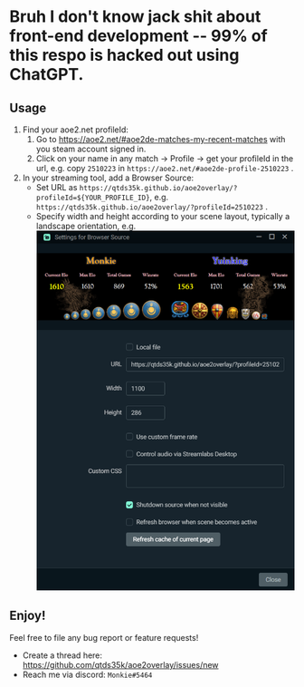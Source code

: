 # Bruh I don't know jack shit about front-end development -- 99% of this respo is hacked out using ChatGPT.

## Usage
1. Find your aoe2.net profileId:
    1. Go to https://aoe2.net/#aoe2de-matches-my-recent-matches with you steam account signed in.
    1. Click on your name in any match -> Profile -> get your profileId in the url, e.g. copy `2510223` in `https://aoe2.net/#aoe2de-profile-2510223` .
1. In your streaming tool, add a Browser Source:
    - Set URL as `https://qtds35k.github.io/aoe2overlay/?profileId=${YOUR_PROFILE_ID}`, e.g. `https://qtds35k.github.io/aoe2overlay/?profileId=2510223` .
    - Specify width and height according to your scene layout, typically a landscape orientation, e.g.
    ![](img/readme//browser_source.png)

## Enjoy!
Feel free to file any bug report or feature requests!
- Create a thread here: https://github.com/qtds35k/aoe2overlay/issues/new
- Reach me via discord: `Monkie#5464`

